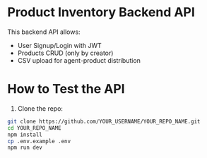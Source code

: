 # Product Inventory Backend API

This backend API allows:
- User Signup/Login with JWT
- Products CRUD (only by creator)
- CSV upload for agent-product distribution

# How to Test the API

1. Clone the repo:
```bash
git clone https://github.com/YOUR_USERNAME/YOUR_REPO_NAME.git
cd YOUR_REPO_NAME
npm install
cp .env.example .env 
npm run dev
